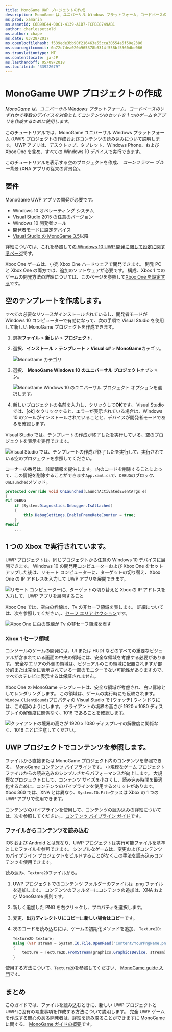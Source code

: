 ```yaml
---
title: MonoGame UWP プロジェクトの作成
description: MonoGame は、ユニバーサル Windows プラットフォーム、コードベースのいずれかで複数のデバイスを対象としてコンテンツのセットを 1 つのゲームやアプリを作成するために使用します。
ms.prod: xamarin
ms.assetid: C6B99E44-00C1-4139-A1B7-FCFBE8749AB1
author: charlespetzold
ms.author: chape
ms.date: 03/28/2017
ms.openlocfilehash: f539ede3bb90f216463a55cca30554a5f50e2386
ms.sourcegitcommit: 0a72c7dea020b965378b6314f558bf5360dbd066
ms.translationtype: MT
ms.contentlocale: ja-JP
ms.lasthandoff: 05/09/2018
ms.locfileid: "33922679"
---
```

# <a name="creating-a-monogame-uwp-project"></a>MonoGame UWP プロジェクトの作成

_MonoGame は、ユニバーサル Windows プラットフォーム、コードベースのいずれかで複数のデバイスを対象としてコンテンツのセットを 1 つのゲームやアプリを作成するために使用します。_

このチュートリアルでは、MonoGame ユニバーサル Windows プラットフォーム (UWP) プロジェクトの作成およびコンテンツの読み込みについて説明します。 UWP アプリは、デスクトップ、タブレット、Windows Phone、および Xbox One を含め、すべての Windows 10 デバイスで実行できます。

このチュートリアルを表示する空のプロジェクトを作成、 *コーンフラワー ブルー*背景 (XNA アプリの従来の背景色)。

## <a name="requirements"></a>要件

MonoGame UWP アプリの開発が必要です。

- Windows 10 オペレーティング システム
- Visual Studio 2015 の任意のバージョン
- Windows 10 開発者ツール
- 開発者モードに設定デバイス
- [Visual Studio の MonoGame 3.5](http://www.monogame.net/2016/03/17/monogame-3-5/)以降

詳細については、これを参照して[の Windows 10 UWP 開発に関して設定に関するページ](https://msdn.microsoft.com/windows/uwp/get-started/get-set-up)です。

Xbox One ゲームは、小売 Xbox One ハードウェアで開発できます。 開発 PC と Xbox One の両方では、追加のソフトウェアが必要です。 構成、Xbox 1 つのゲームの開発方法の詳細については、このページを参照して[Xbox One を設定する](https://msdn.microsoft.com/windows/uwp/xbox-apps/index)です。

## <a name="creating-an-empty-template"></a>空のテンプレートを作成します。

すべての必要なリソースがインストールされているし、開発者モードが Windows 10 コンピューターで有効になって、次の手順で Visual Studio を使用して新しい MonoGame プロジェクトを作成できます。

1. 選択**ファイル** > **新しい** > **プロジェクト.**
1. 選択、**インストール** > **テンプレート** > **Visual c#** > **MonoGame**カテゴリ。 

    ![](uwp-images/image1.png "MonoGame カテゴリ")

1. 選択、 **MonoGame Windows 10 のユニバーサル プロジェクト**オプション。 

    ![](uwp-images/image2.png "MonoGame Windows 10 のユニバーサル プロジェクト オプションを選択します。")

1. 新しいプロジェクトの名前を入力し、クリックして**OK**です。
Visual Studio では、[ok] をクリックすると、エラーが表示されている場合は、Windows 10 のツールがインストールされていることと、デバイスが開発者モードであるを確認します。

Visual Studio では、テンプレートの作成が終了したを実行している、空のプロジェクトを表示を実行できます。

![](uwp-images/image3.png "Visual Studio では、テンプレートの作成が終了したを実行して、実行されている空のプロジェクトを参照してください。")

コーナーの番号は、診断情報を提供します。 内のコードを削除することによって、この情報を削除することができます`App.xaml.cs`で、`DEBUG`のブロック、`OnLaunched`メソッド。


```csharp
protected override void OnLaunched(LaunchActivatedEventArgs e)
{
#if DEBUG
    if (System.Diagnostics.Debugger.IsAttached)
    {
        this.DebugSettings.EnableFrameRateCounter = true;
    }
#endif
    ...
```

## <a name="running-on-xbox-one"></a>1 つの Xbox で実行されています。

UWP プロジェクトは、同じプロジェクトから任意の Windows 10 デバイスに展開できます。 Windows 10 の開発用コンピューターおよび Xbox One をセットアップした後は、リモート コンピューターに、ターゲットの切り替え、Xbox One の IP アドレスを入力して UWP アプリを展開できます。

![](uwp-images/remote.png "リモート コンピューターに、ターゲットの切り替えと Xbox の IP アドレスを入力して、UWP アプリを展開すること")

Xbox One では、空白の枠線は、Tv の非セーフ領域を表します。 詳細については、次を参照してください。、[セーフ エリア セクション](#Safe_Area_on_Xbox_One)です。

![](uwp-images/safearea.png "Xbox One に白の罫線が Tv の非セーフ領域を表す")

### <a name="safe-area-on-xbox-one"></a>Xbox 1 セーフ領域

コンソールのゲームの開発には、UI または HUD) などのすべての重要なビジュアルが含まれている画面の中央の領域には、安全な領域を考慮する必要があります。 安全なエリアの外側の領域は、ビジュアルのこの領域に配置されますが部分的または完全に表示されている一部のモニターでない可能性がありますので、すべてのテレビに表示するは保証されません。

Xbox One の MonoGame テンプレートは、安全な領域が考慮され、白い罫線としてレンダリングします。 この領域は、ゲームの実行時にも反映されます。`Window.ClientBounds`プロパティの Visual Studio で [ウォッチ] ウィンドウには、この図のようにします。 クライアントの境界の高さが 1920 x 1080 ディスプレイの解像度に関係なく、1016 であることを確認します。

![](uwp-images/clientbounds.png "クライアントの境界の高さが 1920 x 1080 ディスプレイの解像度に関係なく、1016 ことに注意してください。")

## <a name="referencing-content-in-uwp-projects"></a>UWP プロジェクトでコンテンツを参照します。

ファイルから直接または MonoGame プロジェクト内のコンテンツを参照できる、 [MonoGame コンテンツ パイプライン](~/graphics-games/cocossharp/content-pipeline/index.md)です。 小規模なゲーム プロジェクト ファイルからの読み込みのシンプルさからパフォーマンスが向上します。 大規模なプロジェクトとして、コンテンツ サイズを小さくし、読み込み時間を最適化するために、コンテンツのパイプラインを使用するメリットがあります。 Xbox 360 では、XNA とは異なり、`System.IO.File`クラスは Xbox の 1 つの UWP アプリで使用できます。

コンテンツのパイプラインを使用して、コンテンツの読み込みの詳細については、次を参照してください。、[コンテンツ パイプライン ガイド](~/graphics-games/cocossharp/content-pipeline/index.md)です。 

### <a name="loading-content-from-file"></a>ファイルからコンテンツを読み込む

IOS および Android とは異なり、UWP プロジェクトは実行可能ファイルを基準としたファイルを参照できます。 シンプルなゲームは、変更およびコンテンツのパイプライン プロジェクトをビルドすることがなくこの手法を読み込みコンテンツを使用できます。

読み込み、`Texture2D`ファイルから。

1. UWP プロジェクトでのコンテンツ フォルダーのファイルは .png ファイルを追加します。 コンテンツのフォルダーにコンテンツの追加は、XNA および MonoGame 規則です。
1. 新しく追加した PNG を右クリックし、プロパティを選択します。
1. 変更、**出力ディレクトリにコピー**に**新しい場合はコピー**です。
1. 次のコードを読み込むには、ゲームの初期化メソッドを追加、 `Texture2D`:

    ```csharp
    Texture2D texture;
    using (var stream = System.IO.File.OpenRead("Content/YourPngName.png"))
    {
        texture = Texture2D.FromStream(graphics.GraphicsDevice, stream);
    }
    ```

使用する方法について、`Texture2D`を参照してください、 [MonoGame guide 入門](~/graphics-games/monogame/introduction/index.md)です。

## <a name="summary"></a>まとめ

このガイドでは、ファイルを読み込むときに、新しい UWP プロジェクトと UWP に固有の考慮事項を作成する方法について説明します。 完全 UWP ゲームを作成する関心のある開発者は、詳細を読み取ることができますに MonoGame に関する、 [MonoGame ガイドの概要](~/graphics-games/monogame/introduction/index.md)です。
